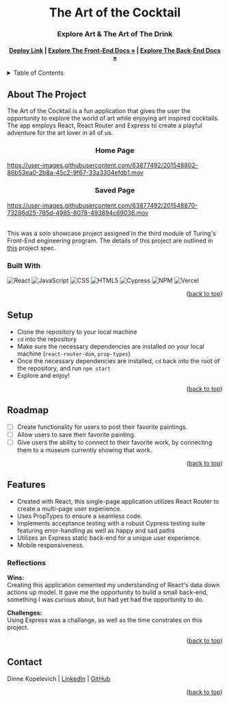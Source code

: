 <a name="readme-top"></a>

<!-- HEADER -->
<h1 align="center">The Art of the Cocktail</h1>

<h3 align="center">Explore Art & The Art of The Drink</h3>

<h4 align="center"><a href="https://artists-cocktails-app.vercel.app/"><strong>Deploy Link</strong></a> | <a href="https://github.com/DinneK/artists-cocktails-app"><strong>Explore The Front-End Docs »</strong></a> | <a href="https://github.com/DinneK/artists-cocktails-api"><strong>Explore The Back-End Docs »</strong></a></h4>

<p></p>

<!-- TABLE OF CONTENTS -->
<details>
  <summary>Table of Contents</summary>
  <ol>
    <li>
      <a href="#about-the-project">About The Project</a>
      <ul>
        <li><a href="#built-with">Built With</a></li>
      </ul>
    </li>
    <li><a href="#setup">Setup</a></li>
    <li><a href="#roadmap">Roadmap</a></li>
    <li>
        <a href="#features">Features</a>
        <ul>
            <li><a href="#reflections">Reflections</a>
        </ul>
    </li>
    <li><a href="#contact">Contact</a></li>
  </ol>
</details>

## About The Project
The Art of the Cocktail is a fun application that gives the user the opportunity to explore the world of art while enjoying art inspired cocktails. The app  employs React, React Router and Express to create a playful adventure for the art lover in all of us. 
<br>

<h3 align="center">Home Page</h3>

https://user-images.githubusercontent.com/63877492/201548802-86b53ea0-2b8a-45c2-9f67-33a3304efdb1.mov


<h3 align="center">Saved Page</h3>

https://user-images.githubusercontent.com/63877492/201548870-73286d25-785d-4985-8078-493894c69036.mov

<br />
This was a solo showcase project assigned in the third module of Turing's Front-End engineering program. The details of this project are outlined in <a href="https://frontend.turing.edu/projects/module-3/showcase.html">this</a> project spec.

### Built With

![React][React-shield]
![JavaScript][JavaScript-shield]
![CSS][CSS-shield]
![HTML5][HTML-shield]
![Cypress][Cypress-shield]
![NPM][NPM-shield]
![Vercel][Vercel-shield]

<p align="right">(<a href="#readme-top">back to top</a>)</p>

## Setup
- Clone the repository to your local machine
- `cd` into the repository
- Make sure the necessary dependencies are installed on your local machine (`react-router-dom`, `prop-types`)
- Once the necessary dependencies are installed, `cd` back into the root of the repository, and run `npm start`
- Explore and enjoy!

<p align="right">(<a href="#readme-top">back to top</a>)</p>

## Roadmap

- [ ] Create functionality for users to post their favorite paintings.
- [ ] Allow users to save their favorite painting.
- [ ] Give users the ability to connect to their favorite work, by connecting them to a museum currently showing that work.

<p align="right">(<a href="#readme-top">back to top</a>)</p>

## Features
- Created with React, this single-page application utilizes React Router to create a multi-page user experience.
- Uses PropTypes to ensure a seamless code.
- Implements acceptance testing with a robust Cypress testing suite featuring error-handling as well as happy and sad paths
- Utilizes an Express static back-end for a unique user experience.
- Mobile responsiveness.

### Reflections
<b>Wins:</b><br>
Creating this application cemented my understanding of React's data down actions up model. It gave me the opportunity to build a small back-end, something I was curious about, but had yet had the opportunity to do.
<p>
<b>Challenges:</b><br>
Using Express was a challange, as well as the time constrates on this project.

<p align="right">(<a href="#readme-top">back to top</a>)</p>

## Contact
Dinne Kopelevich | [LinkedIn](https://www.linkedin.com/in/dinne-kopelevich-174584a/) | [GitHub](https://github.com/DinneK)<br>

<p align="right">(<a href="#readme-top">back to top</a>)</p>

<!-- MARKDOWN LINKS & IMAGES -->
[React-shield]: https://img.shields.io/badge/React-20232A?style=for-the-badge&logo=react&logoColor=61DAFB
[JavaScript-shield]: https://img.shields.io/badge/javascript%20-%23323330.svg?&style=for-the-badge&logo=javascript&logoColor=%23F7DF1E
[CSS-shield]: https://img.shields.io/badge/CSS3-1572B6?style=for-the-badge&logo=css3&logoColor=white
[HTML-shield]: https://img.shields.io/badge/HTML5-E34F26?style=for-the-badge&logo=html5&logoColor=white
[Cypress-shield]: https://img.shields.io/badge/-cypress-%23E5E5E5?style=for-the-badge&logo=cypress&logoColor=058a5e
[NPM-shield]: https://img.shields.io/badge/npm-CB3837?style=for-the-badge&logo=npm&logoColor=white
[Vercel-shield]: https://img.shields.io/badge/vercel-%23000000.svg?style=for-the-badge&logo=vercel&logoColor=white

